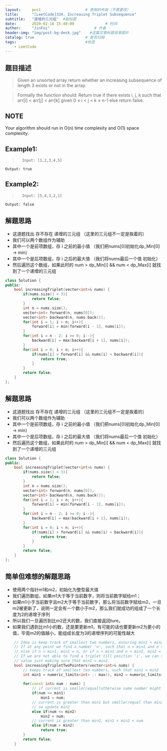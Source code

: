 ```yaml
---
layout:     post                    # 使用的布局（不需要改） 
title:      "[LeetCode]334. Increasing Triplet Subsequence"               # 标题  
subtitle:   "递增的三元组"  #副标题 
date:       2020-02-16 15:40:00              # 时间 
author:     "JinFei"                    # 作者 
header-img: "img/post-bg-desk.jpg"    #这篇文章标题背景图片 
catalog: true                       # 是否归档 
tags:                               #标签     
    - LeetCode 
---
```


## 题目描述
> Given an unsorted array return whether an increasing subsequence of length 3 exists or not in the array.

> Formally the function should:
> Return true if there exists i, j, k
> such that arr[i] < arr[j] < arr[k] given 0 ≤ i < j < k ≤ n-1 else return false.

## NOTE
Your algorithm should run in O(n) time complexity and O(1) space complexity.

## Example1:
 
>       Input: [1,2,3,4,5]
    Output: true

## Example2:
 
>       Input: [5,4,3,2,1]
    Output: false



## 解题思路
- 这道题找出 存不存在 递增的三元组 （这里的三元组不一定是挨着的）
- 我们可以两个数组作为辅助
- 其中一个是前项数组，存 i 之前的最小值 （我们把nums[0]初始化dp_Min[0] -> min）
- 其中一个是后项数组，存 i 之后的最大值 （我们将nums最后一个值 初始化）
- 然后遍历这个数组，如果此时的 num > dp_Min[i] && num < dp_Max[i] 就找到了一个递增的三元组

```C++
class Solution {
public:
    bool increasingTriplet(vector<int>& nums) {
        if(nums.size() < 3){
            return false;
        }
        int n = nums.size();
        vector<int> forward(n, nums[0]);
        vector<int> backward(n, nums.back());
        for(int i = 1; i < n; i++){
            forward[i] = min(forward[i - 1], nums[i]);
        }
        for(int i = n - 2; i >= 0; i--){
            backward[i] = max(backward[i + 1], nums[i]);
        }
        for(int i = 0; i < n; i++){
            if(nums[i] > forward[i] && nums[i] < backward[i]){
                return true;
            }
        }
        return false;
    }
};
```

## 解题思路
- 这道题找出 存不存在 递增的三元组 （这里的三元组不一定是挨着的）
- 我们可以两个数组作为辅助
- 其中一个是前项数组，存 i 之前的最小值 （我们把nums[0]初始化dp_Min[0] -> min）
- 其中一个是后项数组，存 i 之后的最大值 （我们将nums最后一个值 初始化）
- 然后遍历这个数组，如果此时的 num > dp_Min[i] && num < dp_Max[i] 就找到了一个递增的三元组

```C++
class Solution {
public:
    bool increasingTriplet(vector<int>& nums) {
        if(nums.size() < 3){
            return false;
        }
        int n = nums.size();
        vector<int> forward(n, nums[0]);
        vector<int> backward(n, nums.back());
        for(int i = 1; i < n; i++){
            forward[i] = min(forward[i - 1], nums[i]);
        }
        for(int i = n - 2; i >= 0; i--){
            backward[i] = max(backward[i + 1], nums[i]);
        }
        for(int i = 0; i < n; i++){
            if(nums[i] > forward[i] && nums[i] < backward[i]){
                return true;
            }
        }
        return false;
    }
};
```
## 简单但难想的解题思路

- 使用两个指针m1和m2，初始化为整型最大值
- 我们遍历数组，如果m1大于等于当前数字，则将当前数字赋给m1；
- 如果m1小于当前数字且m2大于等于当前数字，那么将当前数字赋给m2，一旦m2被更新了，说明一定会有一个数小于m2，那么我们就成功的组成了一个长度为2的递增子序列
- 所以我们一旦遍历到比m2还大的数，我们直接返回ture。
- 如果我们遇到比m1小的数，还是要更新m1，有可能的话也要更新m2为更小的值，毕竟m2的值越小，能组成长度为3的递增序列的可能性越大

```C++
    // Idea is keep track of smallest two numbers, ensuring min1 < min2.
    // If at any point we find a number 'n', such that n > min1 and n > min2, that makes a triplet
    // else if n < min1, min1 = n, or if n > min1 and n < min2, min2 = n.
    // If we are not able to find a triplet till position 'i', we can safely update the min values to even smaller
    // value just making sure that min1 < min2.
    bool increasingTripletTwoPointers(vector<int>& nums) {
        // keeps track of smallest two numbers, such that min1 < min2
        int min1 = numeric_limits<int> :: max(), min2 = numeric_limits<int> :: max();
        
        for(const int& num : nums) {
            // if current is smaller/equal(otherwise same number might go to min2) than min1, update it
            if(num <= min1)
                min1 = num;
            // current is greater than min1 but smaller/equal than min2, that makes min1 < min2 > num,
            // so update min2
            else if(num <= min2)
                min2 = num;
            // current is greater than min2, min1 < min2 < num
            else if(num > min2)
                return true;
        }
        return false;
    }
```
